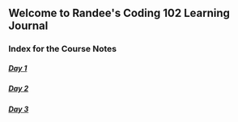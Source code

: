 ## Welcome to Randee's Coding 102 Learning Journal 

### Index for the Course Notes

##### [Day 1](day1.md)
##### [Day 2](day2.md)
##### [Day 3](day3.md)


